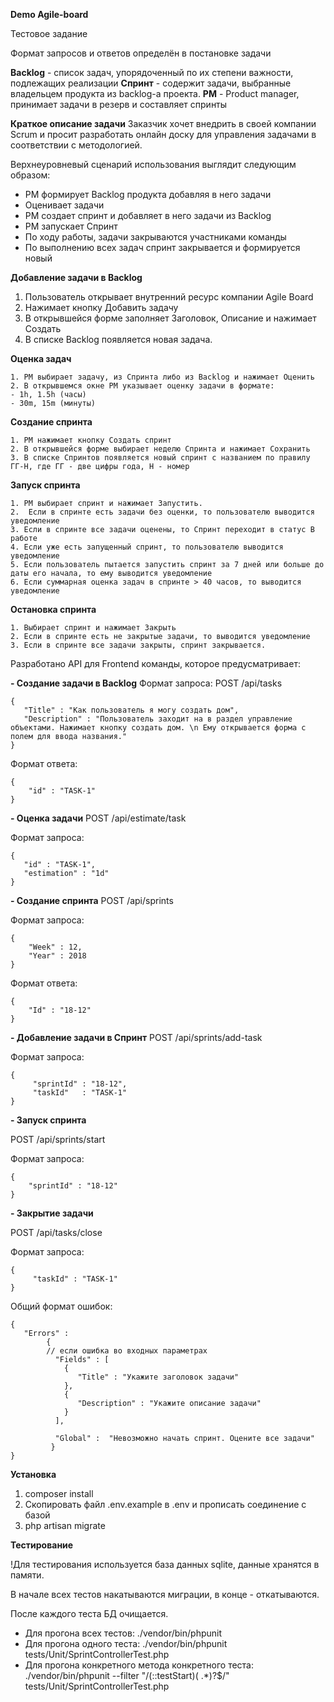 **Demo Agile-board**

Тестовое задание

Формат запросов и ответов определён в постановке задачи 

**Backlog** - список задач, упорядоченный по их степени важности, подлежащих реализации
**Спринт** - содержит задачи, выбранные владельцем продукта из backlog-а проекта. 
**PM** - Product manager, принимает задачи в резерв и составляет спринты

**Краткое описание задачи**
Заказчик хочет внедрить в своей компании Scrum и просит разработать онлайн доску для управления задачами в соответствии с методологией.

Верхнеуровневый сценарий использования выглядит следующим образом:
- PM формирует Backlog продукта добавляя в него задачи
- Оценивает задачи 
- PM создает спринт и добавляет в него задачи из Backlog
- PM запускает Спринт 
- По ходу работы, задачи закрываются участниками команды
- По выполнению всех задач спринт закрывается и формируется новый

**Добавление задачи в Backlog**
1. Пользователь открывает внутренний ресурс компании Agile Board
2. Нажимает кнопку Добавить задачу
3. В открывшейся форме заполняет Заголовок, Описание и нажимает Создать
4. В списке Backlog появляется новая задача. 

**Оценка задач**

    1. PM выбирает задачу, из Спринта либо из Backlog и нажимает Оценить
    2. В открывшемся окне PM указывает оценку задачи в формате:    
    - 1h, 1.5h (часы)
    - 30m, 15m (минуты)

**Создание спринта**

    1. PM нажимает кнопку Создать спринт
    2. В открывшейся форме выбирает неделю Спринта и нажимает Сохранить
    3. В списке Спринтов появляется новый спринт с названием по правилу ГГ-Н, где ГГ - две цифры года, Н - номер 

**Запуск спринта**

    1. PM выбирает спринт и нажимает Запустить. 
    2.  Если в спринте есть задачи без оценки, то пользователю выводится уведомление
    3. Если в спринте все задачи оценены, то Спринт переходит в статус В работе
    4. Если уже есть запущенный спринт, то пользователю выводится уведомление
    5. Если пользователь пытается запустить спринт за 7 дней или больше до даты его начала, то ему выводится уведомление
    6. Если суммарная оценка задач в спринте > 40 часов, то выводится уведомление

**Остановка спринта**

    1. Выбирает спринт и нажимает Закрыть
    2. Если в спринте есть не закрытые задачи, то выводится уведомление
    3. Если в спринте все задачи закрыты, спринт закрывается.
Разработано API для Frontend команды, которое предусматривает:

**- Создание задачи в Backlog**
Формат запроса:
    POST /api/tasks
    
    {
       "Title" : "Как пользователь я могу создать дом",
       "Description" : "Пользователь заходит на в раздел управление объектами. Нажимает кнопку создать дом. \n Eму открывается форма с полем для ввода названия." 
    }
Формат ответа:

    {
        "id" : "TASK-1"
    }

**- Оценка задачи**
POST /api/estimate/task

Формат запроса:

    {
       "id" : "TASK-1",
       "estimation" : "1d" 
    }

**- Создание спринта**
POST /api/sprints

Формат запроса:

    {
        "Week" : 12,
        "Year" : 2018
    }

Формат ответа:

    {
        "Id" : "18-12"
    }

**- Добавление задачи в Спринт**
POST /api/sprints/add-task

Формат запроса:

    {
         "sprintId" : "18-12",
         "taskId"   : "TASK-1"
    }

**- Запуск спринта**

POST /api/sprints/start

Формат запроса:

    {
        "sprintId" : "18-12"
    }

**- Закрытие задачи**

POST /api/tasks/close

Формат запроса:

    {
         "taskId" : "TASK-1"
    }

Общий формат ошибок:

    {
       "Errors" :  
            {
            // если ошибка во входных параметрах
              "Fields" : [
                { 
                   "Title" : "Укажите заголовок задачи"
                },
                {
                   "Description" : "Укажите описание задачи"  
                }
              ],
             
              "Global" :  "Невозможно начать спринт. Оцените все задачи"
             } 
    }

**Установка**
1. composer install
2. Скопировать файл .env.example в .env и прописать соединение с базой
3. php artisan migrate

**Тестирование**

!Для тестирования используется база данных sqlite, данные хранятся в памяти.

В начале всех тестов накатываются миграции, в конце - откатываются.

После каждого теста БД очищается.
 
- Для прогона всех тестов: ./vendor/bin/phpunit
- Для прогона одного теста: ./vendor/bin/phpunit tests/Unit/SprintControllerTest.php
- Для прогона конкретного метода конкретного теста: ./vendor/bin/phpunit --filter "/(::testStart)( .*)?$/" tests/Unit/SprintControllerTest.php